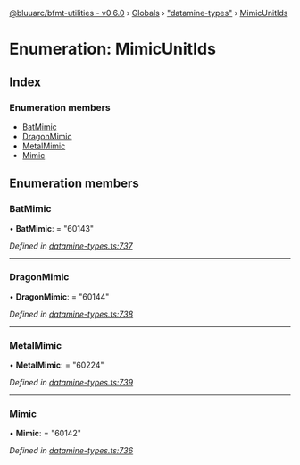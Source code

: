 [@bluuarc/bfmt-utilities - v0.6.0](../README.md) › [Globals](../globals.md) › ["datamine-types"](../modules/_datamine_types_.md) › [MimicUnitIds](_datamine_types_.mimicunitids.md)

# Enumeration: MimicUnitIds

## Index

### Enumeration members

* [BatMimic](_datamine_types_.mimicunitids.md#batmimic)
* [DragonMimic](_datamine_types_.mimicunitids.md#dragonmimic)
* [MetalMimic](_datamine_types_.mimicunitids.md#metalmimic)
* [Mimic](_datamine_types_.mimicunitids.md#mimic)

## Enumeration members

###  BatMimic

• **BatMimic**: = "60143"

*Defined in [datamine-types.ts:737](https://github.com/BluuArc/bfmt-utilities/blob/master/src/datamine-types.ts#L737)*

___

###  DragonMimic

• **DragonMimic**: = "60144"

*Defined in [datamine-types.ts:738](https://github.com/BluuArc/bfmt-utilities/blob/master/src/datamine-types.ts#L738)*

___

###  MetalMimic

• **MetalMimic**: = "60224"

*Defined in [datamine-types.ts:739](https://github.com/BluuArc/bfmt-utilities/blob/master/src/datamine-types.ts#L739)*

___

###  Mimic

• **Mimic**: = "60142"

*Defined in [datamine-types.ts:736](https://github.com/BluuArc/bfmt-utilities/blob/master/src/datamine-types.ts#L736)*
